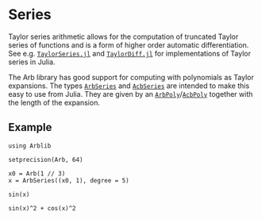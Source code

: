 # Series
Taylor series arithmetic allows for the computation of truncated
Taylor series of functions and is a form of higher order automatic
differentiation. See e.g.
[`TaylorSeries.jl`](https://github.com/JuliaDiff/TaylorSeries.jl) and
[`TaylorDiff.jl`](https://github.com/JuliaDiff/TaylorDiff.jl) for
implementations of Taylor series in Julia.

The Arb library has good support for computing with polynomials as
Taylor expansions. The types [`ArbSeries`](@ref) and
[`AcbSeries`](@ref) are intended to make this easy to use from Julia.
They are given by an [`ArbPoly`](@ref)/[`AcbPoly`](@ref) together with
the length of the expansion.

## Example
```@repl 1
using Arblib

setprecision(Arb, 64)

x0 = Arb(1 // 3)
x = ArbSeries((x0, 1), degree = 5)

sin(x)

sin(x)^2 + cos(x)^2
```
